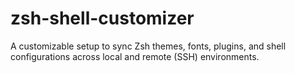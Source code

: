 # zsh-shell-customizer
A customizable setup to sync Zsh themes, fonts, plugins, and shell configurations across local and remote (SSH) environments.
